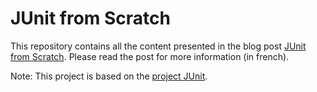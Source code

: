 # JUnit from Scratch
This repository contains all the content presented in the blog post [JUnit from Scratch](http://imlovinit.fr). Please read the post for more information (in french). 

Note: This project is based on the [project JUnit](https://github.com/junit-team/junit).


